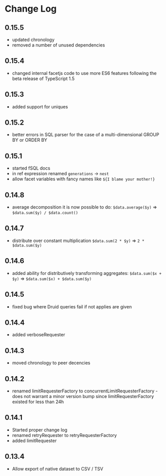 # Change Log

## 0.15.5

* updated chronology
* removed a number of unused dependencies

## 0.15.4

* changed internal facetjs code to use more ES6 features following the beta release of TypeScript 1.5

## 0.15.3

* added support for uniques

## 0.15.2

* better errors in SQL parser for the case of a multi-dimensional GROUP BY or ORDER BY

## 0.15.1

* started fSQL docs
* in ref expression renamed `generations` -> `nest`
* allow facet variables with fancy names like `${I blame your mother!}`

## 0.14.8

* average decomposition it is now possible to do: `$data.average($y)` => `$data.sum($y) / $data.count()`

## 0.14.7

* distribute over constant multiplication `$data.sum(2 * $y)` => `2 * $data.sum($y)`

## 0.14.6

* added ability for distributively transforming aggregates: `$data.sum($x + $y)` => `$data.sum($x) + $data.sum($y)`

## 0.14.5

* fixed bug where Druid queries fail if not applies are given

## 0.14.4

* added verboseRequester

## 0.14.3

* moved chronology to peer decencies

## 0.14.2

* renamed limitRequesterFactory to concurrentLimitRequesterFactory - does not warrant a minor version bump since limitRequesterFactory existed for less than 24h

## 0.14.1

* Started proper change log
* renamed retryRequester to retryRequesterFactory
* added limitRequester

## 0.13.4

* Allow export of native dataset to CSV / TSV

